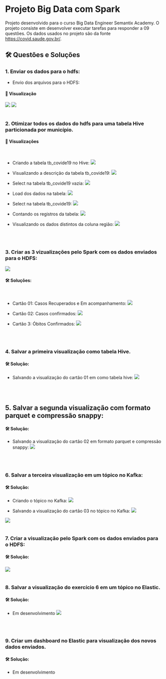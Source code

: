 # Projeto Big Data com Spark

Projeto desenvolvido para o curso Big Data Engineer Semantix Academy. O projeto consiste em desenvolver executar tarefas para responder a 09 questões. Os dados usados no projeto são da fonte https://covid.saude.gov.br/. 
</br>

## 🛠️ Questões e Soluções

### 1. Enviar os dados para o hdfs:

* Envio dos arquivos para o HDFS:

#### 📌 Visualização
![](img/img-hdfs/envio-csv-hdfs.JPG)
![](img/img-hdfs/arquivos-no-hdfs.JPG)
</br>
</br>

### 2. Otimizar todos os dados do hdfs para uma tabela Hive particionada por município.

#### 📌 Visualizações
</br>

* Criando a tabela tb_covide19 no Hive:
![](img/img-hive/criando_tab_hive.JPG)

* Visualizando a descrição da tabela tb_covide19:
![](img/img-hive/desc_tabela_hive.JPG)

* Select na tabela tb_covide19 vazia:
![](img/img-hive/select_tb_vazia.JPG)

* Load dos dados na tabela:
![](img/img-hive/load-tab-hive.JPG)

* Select na tabela tb_covide19:
![](img/img-hive/select_tb_com_dados.JPG)

* Contando os registros da tabela:
![](img/img-hive/select_qtd_reg_tb.JPG)

* Visualizando os dados distintos da coluna região:
![](img/img-hive/select_regiao.JPG)
</br>
</br>

### 3. Criar as 3 vizualizações pelo Spark com os dados enviados para o HDFS:

![](img/img-div/carta.JPG)

#### 🛠️ Soluções:
</br>

* Cartão 01: Casos Recuperados e Em acompanhamento:
![](img/img-spark/cartao-01.JPG)

* Cartão 02: Casos confirmados:
![](img/img-spark/cartao-02.JPG)

* Cartão 3: Óbitos Confirmados:
![](img/img-spark/cartao-03.JPG)
</br>
</br>

### 4. Salvar a primeira visualização como tabela Hive.

#### 🛠️ Solução:

* Salvando a visualização do cartão 01 em como tabela hive:
![](img/img-spark/cartao-01-pHive.JPG)
</br>
</br>

## 5. Salvar a segunda visualização com formato parquet e compressão snappy:


#### 🛠️ Solução:

* Salvando a visualização do cartão 02 em formato parquet e compressão snappy:
![](img/img-spark/cartao-02-pParquetSnap.JPG)
</br>
</br>

### 6. Salvar a terceira visualização em um tópico no Kafka:

#### 🛠️ Solução:

* Criando o tópico no Kafka:
![](img/img-kafka/topic_criado.JPG)

* Salvando a visualização do cartão 03 no tópico no Kafka:
![](img/img-spark/cartao-03-kafka.JPG)

![](img/img-spark/cartao-03-kafka2.JPG)
</br>
</br>

### 7. Criar a visualização pelo Spark com os dados enviados para o HDFS:

#### 🛠️ Solução:

![](img/img-spark/cartao-full.JPG)
</br>
</br>

### 8. Salvar a visualização do exercício 6 em um tópico no Elastic.

#### 🛠️ Solução:
* Em desenvolvimento
![](img/)
</br>
</br>

### 9. Criar um dashboard no Elastic para visualização dos novos dados enviados.

#### 🛠️ Solução:
* Em desenvolvimento
